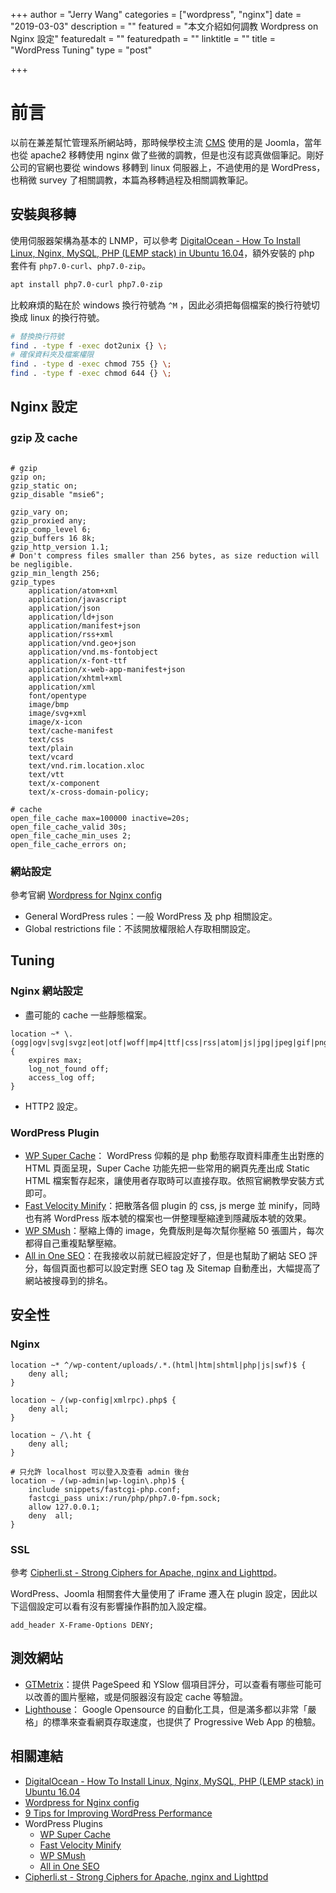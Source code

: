 +++
author = "Jerry Wang"
categories = ["wordpress", "nginx"]
date = "2019-03-03"
description = ""
featured = "本文介紹如何調教 Wordpress on Nginx 設定"
featuredalt = ""
featuredpath = ""
linktitle = ""
title = "WordPress Tuning"
type = "post"

+++

# 前言
以前在兼差幫忙管理系所網站時，那時候學校主流 [CMS](https://en.wikipedia.org/wiki/Content_management_system ) 使用的是 Joomla，當年也從 apache2 移轉使用 nginx 做了些微的調教，但是也沒有認真做個筆記。剛好公司的官網也要從 windows 移轉到 linux 伺服器上，不過使用的是 WordPress，也稍微 survey 了相關調教，本篇為移轉過程及相關調教筆記。

## 安裝與移轉

使用伺服器架構為基本的 LNMP，可以參考 [DigitalOcean - How To Install Linux, Nginx, MySQL, PHP (LEMP stack) in Ubuntu 16.04](https://www.digitalocean.com/community/tutorials/how-to-install-linux-nginx-mysql-php-lemp-stack-in-ubuntu-16-04)，額外安裝的 php 套件有 `php7.0-curl`、`php7.0-zip`。

```bash
apt install php7.0-curl php7.0-zip
```

比較麻煩的點在於 windows 換行符號為 `^M` ，因此必須把每個檔案的換行符號切換成 linux 的換行符號。

```bash
# 替換換行符號
find . -type f -exec dot2unix {} \;
# 確保資料夾及檔案權限
find . -type d -exec chmod 755 {} \;
find . -type f -exec chmod 644 {} \;
```

## Nginx 設定

### gzip 及 cache

```nginx

# gzip
gzip on;
gzip_static on;
gzip_disable "msie6";

gzip_vary on;
gzip_proxied any;
gzip_comp_level 6;
gzip_buffers 16 8k;
gzip_http_version 1.1;
# Don't compress files smaller than 256 bytes, as size reduction will be negligible.
gzip_min_length 256;
gzip_types
    application/atom+xml
    application/javascript
    application/json
    application/ld+json
    application/manifest+json
    application/rss+xml
    application/vnd.geo+json
    application/vnd.ms-fontobject
    application/x-font-ttf
    application/x-web-app-manifest+json
    application/xhtml+xml
    application/xml
    font/opentype
    image/bmp
    image/svg+xml
    image/x-icon
    text/cache-manifest
    text/css
    text/plain
    text/vcard
    text/vnd.rim.location.xloc
    text/vtt
    text/x-component
    text/x-cross-domain-policy;

# cache
open_file_cache max=100000 inactive=20s;
open_file_cache_valid 30s;
open_file_cache_min_uses 2;
open_file_cache_errors on;
```

### 網站設定

參考官網 [Wordpress for Nginx config](https://codex.wordpress.org/Nginx)

- General WordPress rules：一般 WordPress 及 php 相關設定。
- Global restrictions file：不該開放權限給人存取相關設定。

## Tuning

### Nginx 網站設定

* 盡可能的 cache 一些靜態檔案。

```nginx
location ~* \.(ogg|ogv|svg|svgz|eot|otf|woff|mp4|ttf|css|rss|atom|js|jpg|jpeg|gif|png|ico|zip|tgz|gz|rar|bz2|doc|xls|exe|ppt|tar|mid|midi|wav|bmp|rtf)$ {
    expires max;
    log_not_found off;
    access_log off;
}
```

* HTTP2 設定。

### WordPress Plugin

* [WP Super Cache](https://wordpress.org/plugins/wp-super-cache/)： WordPress 仰賴的是 php 動態存取資料庫產生出對應的 HTML 頁面呈現，Super Cache 功能先把一些常用的網頁先產出成 Static HTML 檔案暫存起來，讓使用者存取時可以直接存取。依照官網教學安裝方式即可。
* [Fast Velocity Minify](https://wordpress.org/plugins/fast-velocity-minify/)：把散落各個 plugin 的 css, js merge 並 minify，同時也有將 WordPress 版本號的檔案也一併整理壓縮達到隱藏版本號的效果。
* [WP SMush](https://wordpress.org/plugins/wp-smushit/)：壓縮上傳的 image，免費版則是每次幫你壓縮 50 張圖片，每次都得自己重複點擊壓縮。
* [All in One SEO](https://tw.wordpress.org/plugins/all-in-one-seo-pack/)：在我接收以前就已經設定好了，但是也幫助了網站 SEO 評分，每個頁面也都可以設定對應 SEO tag 及 Sitemap 自動產出，大幅提高了網站被搜尋到的排名。

## 安全性

### Nginx

```nginx
location ~* ^/wp-content/uploads/.*.(html|htm|shtml|php|js|swf)$ {
    deny all;
}

location ~ /(wp-config|xmlrpc).php$ {
    deny all;
}

location ~ /\.ht {
    deny all;
}

# 只允許 localhost 可以登入及查看 admin 後台
location ~ /(wp-admin|wp-login\.php)$ {
    include snippets/fastcgi-php.conf;
    fastcgi_pass unix:/run/php/php7.0-fpm.sock;
    allow 127.0.0.1;
    deny  all;
}
```

### SSL

參考 [Cipherli.st - Strong Ciphers for Apache, nginx and Lighttpd](https://cipherli.st/)。

 WordPress、Joomla 相關套件大量使用了 iFrame 遷入在 plugin 設定，因此以下這個設定可以看有沒有影響操作斟酌加入設定檔。
```
add_header X-Frame-Options DENY;
```

## 測效網站

* [GTMetrix](https://gtmetrix.com/)：提供 PageSpeed 和 YSlow 個項目評分，可以查看有哪些可能可以改善的圖片壓縮，或是伺服器沒有設定 cache 等驗證。
* [Lighthouse](https://developers.google.com/web/tools/lighthouse/)： Google Opensource 的自動化工具，但是滿多都以非常「嚴格」的標準來查看網頁存取速度，也提供了 Progressive Web App 的檢驗。

## 相關連結

* [DigitalOcean - How To Install Linux, Nginx, MySQL, PHP (LEMP stack) in Ubuntu 16.04](https://www.digitalocean.com/community/tutorials/how-to-install-linux-nginx-mysql-php-lemp-stack-in-ubuntu-16-04)
* [Wordpress for Nginx config](https://codex.wordpress.org/Nginx)
* [9 Tips for Improving WordPress Performance](https://www.nginx.com/blog/9-tips-for-improving-wordpress-performance-with-nginx/)
* WordPress Plugins
    * [WP Super Cache](https://wordpress.org/plugins/wp-super-cache/)
    * [Fast Velocity Minify](https://wordpress.org/plugins/fast-velocity-minify/)
    * [WP SMush](https://wordpress.org/plugins/wp-smushit/)
    * [All in One SEO](https://tw.wordpress.org/plugins/all-in-one-seo-pack/)
* [Cipherli.st - Strong Ciphers for Apache, nginx and Lighttpd](https://cipherli.st/)
